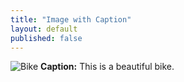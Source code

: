 ```yaml
---
title: "Image with Caption"
layout: default
published: false
---
```


![Bike](/assets/images/bike.jpeg)
**Caption:** This is a beautiful bike.
